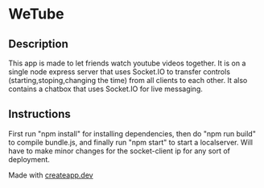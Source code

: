 # WeTube

## Description

This app is made to let friends watch youtube videos together. It is on a single node express server that uses Socket.IO to transfer controls (starting,stoping,changing the time) from all clients to each other. It also contains a chatbox that uses Socket.IO for live messaging.

## Instructions

First run "npm install" for installing dependencies, then do "npm run build" to compile bundle.js, and finally run "npm start" to start a localserver. Will have to make minor changes for the socket-client ip for any sort of deployment.


Made with [createapp.dev](https://createapp.dev/)
